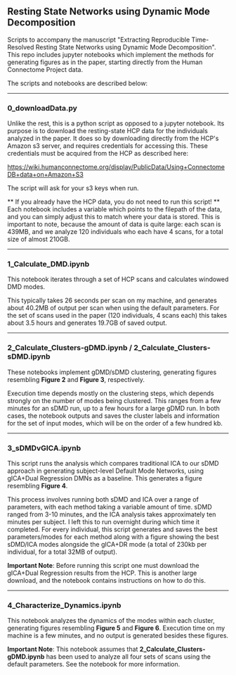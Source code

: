 ## Resting State Networks using Dynamic Mode Decomposition

Scripts to accompany the manuscript "Extracting Reproducible Time-Resolved Resting State Networks using Dynamic Mode Decomposition". This repo includes jupyter notebooks which implement the methods for generating figures as in the paper, starting directly from the Human Connectome Project data.

The scripts and notebooks are described below:

---
### 0_downloadData.py
Unlike the rest, this is a python script as opposed to a jupyter notebook. Its purpose is to download the resting-state HCP data for the individuals analyzed in the paper. It does so by downloading directly from the HCP's Amazon s3 server, and requires credentials for accessing this. These credentials must be acquired from the HCP as described here: 

https://wiki.humanconnectome.org/display/PublicData/Using+ConnectomeDB+data+on+Amazon+S3

The script will ask for your s3 keys when run.

** If you already have the HCP data, you do not need to run this script! ** Each notebook includes a variable which points to the filepath of the data, and you can simply adjust this to match where your data is stored. This is important to note, because the amount of data is quite large: each scan is 439MB, and we analyze 120 individuals who each have 4 scans, for a total size of almost 210GB. 

---
### 1_Calculate_DMD.ipynb
This notebook iterates through a set of HCP scans and calculates windowed DMD modes.

This typically takes 26 seconds per scan on my machine, and generates about 40.2MB of output per scan when using the default parameters. For the set of scans used in the paper (120 individuals, 4 scans each) this takes about 3.5 hours and generates 19.7GB of saved output.

---
### 2_Calculate_Clusters-gDMD.ipynb / 2_Calculate_Clusters-sDMD.ipynb
These notebooks implement gDMD/sDMD clustering, generating figures resembling **Figure 2** and **Figure 3**, respectively.

Execution time depends mostly on the clustering steps, which depends strongly on the number of modes being clustered. This ranges from a few minutes for an sDMD run, up to a few hours for a large gDMD run. In both cases, the notebook outputs and saves the cluster labels and information for the set of input modes, which will be on the order of a few hundred kb.


---
### 3_sDMDvGICA.ipynb
This script runs the analysis which compares traditional ICA to our sDMD approach in generating subject-level Default Mode Networks, using gICA+Dual Regression DMNs as a baseline. This generates a figure resembling **Figure 4**.

This process involves running both sDMD and ICA over a range of parameters, with each method taking a variable amount of time. sDMD ranged from 3-10 minutes, and the ICA analysis takes approximately ten minutes per subject. I left this to run overnight during which time it completed.
For every individual, this script generates and saves the best parameters/modes for each method along with a figure showing the best sDMD/ICA modes alongside the gICA+DR mode (a total of 230kb per individual, for a total 32MB of output).

**Important Note**: Before running this script one must download the gICA+Dual Regression results from the HCP. This is another large download, and the notebook contains instructions on how to do this.

---
### 4_Characterize_Dynamics.ipynb
This notebook analyzes the dynamics of the modes within each cluster, generating figures resembling **Figure 5** and **Figure 6**. Execution time on my machine is a few minutes, and no output is generated besides these figures.

**Important Note**: This notebook assumes that **2_Calculate_Clusters-gDMD.ipynb** has been used to analyze all four sets of scans using the default parameters. See the notebook for more information.
